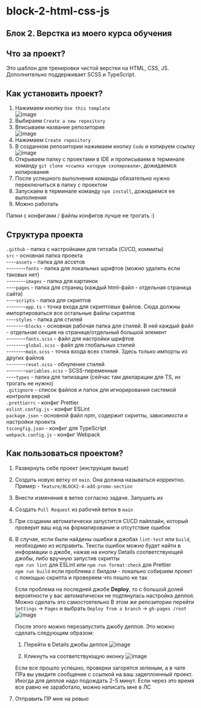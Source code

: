 # block-2-html-css-js

## Блок 2. Верстка из моего курса обучения

## Что за проект?

Это шаблон для тренировки чистой верстки на HTML, CSS, JS. Дополнительно поддерживает SCSS и TypeScript.

## Как установить проект?

1. Нажимаем кнопку `Use this template`  
   ![image](https://github.com/user-attachments/assets/ce619ce2-833c-4fbb-9513-a33063abda02)
2. Выбираем `Create a new repository`
3. Вписываем название репозитория  
   ![image](https://github.com/user-attachments/assets/5b73d2f6-be4d-4fe3-a856-70586d6f4bb3)
4. Нажимаем `Create repository`
5. В созданном репозитории нажимаем кнопку `Code` и копируем ссылку  
   ![image](https://github.com/user-attachments/assets/eca31d67-8857-41f5-9071-a4c26e921ac6)
6. Открываем папку с проектами в IDE и прописываем в терминале команду `git clone <ссылка которую скопировали>`, дожидаемся копирования
7. После успешного выполнения команды обязательно нужно переключиться в папку с проектом
8. Запускаем в терминале команду `npm install`, дожидаемся ее выполнения
9. Можно работать

Папки с конфигами / файлы конфигов лучше не трогать :)

## Структура проекта

`.github` - папка с настройками для гитхаба (CI/CD, коммиты)  
`src` - основная папка проекта  
----`assets` - папка для ассетов  
--------`fonts` - папка для локальных шрифтов (можно удалить если таковых нет)  
--------`images` - папка для картинок  
----`pages` - папка для страниц (каждый html-файл - отдельная страница сайта)  
----`scripts` - папка для скриптов  
--------`app.ts` - точка входа для скриптовых файлов. Сюда должны импортироваться все остальные файлы скриптов  
----`styles` - папка для стилей  
--------`blocks` - основная рабочая папка для стилей. В ней каждый файл - отдельная секция на странице/отдельный большой элемент  
--------`fonts.scss` - файл для настройки шрифтов  
--------`global.scss` - файл для глобальных стилей  
--------`main.scss` - точка входа всех стилей. Здесь только импорты из других файлов  
--------`reset.scss` - обнуление стилей  
--------`variables.scss` - SCSS-переменные  
----`types` - папка для типизации (сейчас там декларации для TS, их трогать не нужно)  
`.gitignore` - список файлов и папок для игнорирования системой контроля версий  
`.prettierrc` - конфиг Prettier  
`eslint.config.js` - конфиг ESLint  
`package.json` - основной файл npm, содержит скрипты, зависимости и настройки проекта  
`tscongfig.json` - конфиг для TypeScript  
`webpack.config.js` - конфиг Webpack

## Как пользоваться проектом?

1. Развернуть себе проект (инструкция выше)
2. Создать новую ветку от `main`. Она должна называться корректно. Пример - `feature/BLOCK2-4-add-promo-section`
3. Внести изменения в ветке согласно задаче. Запушить их
4. Создать `Pull Request` из рабочей ветки в `main`
5. При создании автоматически запустится CI/CD пайплайн, который проверит ваш код на форматирование и отсутствие ошибок
6. В случае, если были найдены ошибки в джобах `lint-test` или `build`, необходимо из исправить.
   Тексты ошибок можно будет найти в информации о джобе, нажав на кнопку Details соответствующей джобы, либо вручную запустив скрипты  
   `npm run lint` для ESLint или `npm run format:check` для Prettier  
   `npm run build` eсли проблема с билдом - локально собираем проект с помощью скрипта и проверяем что пошло не так

   Если проблема на последней джобе **Deploy**, то с большой долей вероятности у вас автоматически не подтянулась настройка деплоя. Можно сделать это самостоятельно
   В этом же репозитории перейти `Settings` -> `Pages` и выбрать `Deploy from a branch` -> `gh-pages /root`
   ![image](https://github.com/user-attachments/assets/a60222c2-c237-4da1-b030-f7573785b88b)

   После этого можно перезапустить джобу деплоя. Это можно сделать следующим образом:

   1. Перейти в Details джобы деплоя
      ![image](https://github.com/user-attachments/assets/610f1d51-729c-4c9d-acd4-9e454fc27ea7)

   2. Кликнуть на соответствующую иконку
      ![image](https://github.com/user-attachments/assets/900fc18c-1d1f-451c-b313-dc625920cf86)

   Если все прошло успешно, проверки загорятся зеленым, а в чате ПРа вы увидите сообщение с ссылкой на ваш задеплоенный проект. Иногда для деплоя надо подождать 2-5 минут. Если через это время все равно не заработало, можно написать мне в ЛС

7. Отправить ПР мне на ревью
